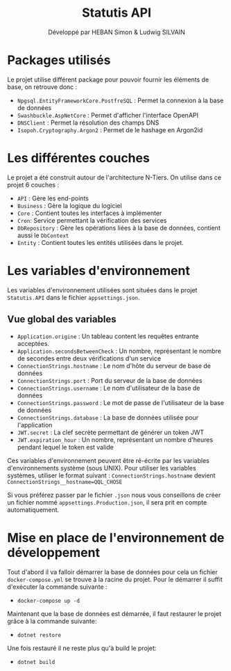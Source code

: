 <div>
  <h1 align="center">Statutis API</h1>

  <p align="center">Développé par HEBAN Simon & Ludwig SILVAIN</p>
</div>

# Packages utilisés

Le projet utilise différent package pour pouvoir fournir les éléments de base, on retrouve donc :

- `Npgsql.EntityFrameworkCore.PostfreSQL` : Permet la connexion à la base de données
- `Swashbuckle.AspNetCore` : Permet d'afficher l'interface OpenAPI
- `DNSClient` : Permet la résolution des champs DNS
- `Isopoh.Cryptography.Argon2` : Permet de le hashage en Argon2id

# Les différentes couches

Le projet a été construit autour de l'architecture N-Tiers. On utilise dans ce projet 6 couches :

- `API` : Gère les end-points
- `Business` : Gère la logique du logiciel
- `Core` : Contient toutes les interfaces à implémenter
- `Cron`: Service permettant la vérification des services
- `DbRepository` : Gère les opérations liées à la base de données, contient aussi le `DbContext`
- `Entity` : Contient toutes les entités utilisées dans le projet. 

# Les variables d'environnement

Les variables d'environnement utilisées sont situées dans le projet `Statutis.API` dans le fichier `appsettings.json`. 

## Vue global des variables

- `Application.origine` : Un tableau content les requêtes entrante acceptées.
- `Application.secondsBetweenCheck` : Un nombre, représentant le nombre de secondes entre deux vérifications d'un service
- `ConnectionStrings.hostname` : Le nom d'hôte du serveur de base de données
- `ConnectionStrings.port` : Port du serveur de la base de données
- `ConnectionStrings.username` : Le nom d'utilisateur de la base de données
- `ConnectionStrings.password` : Le mot de passe de l'utilisateur de la base de données
- `ConnectionStrings.database` : La base de données utilisée pour l'application
- `JWT.secret` : La clef secrète permettant de générer un token JWT
- `JWT.expiration_hour` : Un nombre, représentant un nombre d'heures pendant lequel le token est valide

Ces variables d'environnement peuvent être ré-écrite par les variables d'environnements système (sous UNIX). Pour utiliser les variables systèmes, utiliser le format suivant : `ConnectionStrings.hostname` devient `ConnectionStrings__hostname=QQL_CHOSE`

Si vous préférez passer par le fichier `.json` nous vous conseillons de créer un fichier nommé `appsettings.Production.json`, il sera prit en compte automatiquement.

# Mise en place de l'environnement de développement

Tout d'abord il va falloir démarrer la base de données pour cela un fichier `docker-compose.yml` se trouve à la racine du projet. Pour le démarrer il suffit d'exécuter la commande suivante : 
- `docker-compose up -d`

Maintenant que la base de données est démarrée, il faut restaurer le projet grâce à la commande suivante:
- `dotnet restore`

Une fois restauré il ne reste plus qu'à build le projet:
- `dotnet build`

